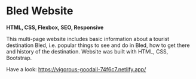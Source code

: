 # Bled Website
**HTML, CSS, Flexbox, SEO, Responsive**

This multi-page website includes basic information about a tourist destination Bled, i.e. popular things to see and do in Bled, how to get there and history of the destination.
Website was built with HTML, CSS, Bootstrap.

Have a look: https://vigorous-goodall-74f6c7.netlify.app/
